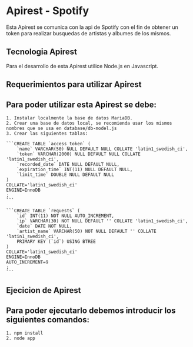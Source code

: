 # Apirest - Spotify
Esta Apirest se comunica con la api de Spotify con el fin de obtener un token para realizar busquedas de artistas y albumes de los mismos.

## Tecnologia Apirest
Para el desarrollo de esta Apirest utilice Node.js en Javascript.

## Requerimientos para utilizar Apirest
Para poder utilizar esta Apirest se debe:
-------------------------------------------
    1. Instalar localmente la base de datos MariaDB.
    2. Crear una base de datos local, se recomienda usar los mismos nombres que se usa en database/db-model.js
    3. Crear las siguientes tablas: 

    ```CREATE TABLE `access_token` (
        `name` VARCHAR(50) NULL DEFAULT NULL COLLATE 'latin1_swedish_ci',
        `token` VARCHAR(2000) NULL DEFAULT NULL COLLATE 'latin1_swedish_ci',
        `recorded_date` DATE NULL DEFAULT NULL,
        `expiration_time` INT(11) NULL DEFAULT NULL,
        `limit_time` DOUBLE NULL DEFAULT NULL
    )
    COLLATE='latin1_swedish_ci'
    ENGINE=InnoDB
    ;
    ```

    ```CREATE TABLE `requests` (
        `id` INT(11) NOT NULL AUTO_INCREMENT,
        `ip` VARCHAR(30) NOT NULL DEFAULT '' COLLATE 'latin1_swedish_ci',
        `date` DATE NOT NULL,
        `artist_name` VARCHAR(50) NOT NULL DEFAULT '' COLLATE 'latin1_swedish_ci',
        PRIMARY KEY (`id`) USING BTREE
    )
    COLLATE='latin1_swedish_ci'
    ENGINE=InnoDB
    AUTO_INCREMENT=9
    ;
    ```

## Ejecicion de Apirest
Para poder ejecutarlo debemos introducir los siguientes comandos:
-----------------------------------------------------------------
    1. npm install
    2. node app